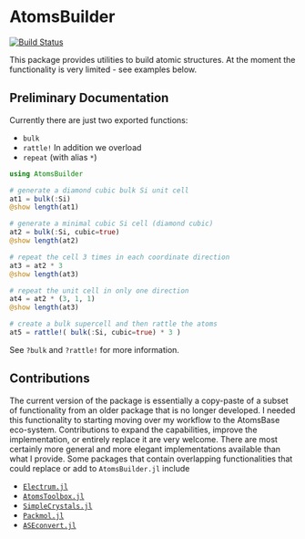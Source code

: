 # AtomsBuilder

<!-- [![Stable](https://img.shields.io/badge/docs-stable-blue.svg)](https://JuliaMolSim.github.io/AtomsBuilder.jl/stable/)
[![Dev](https://img.shields.io/badge/docs-dev-blue.svg)](https://JuliaMolSim.github.io/AtomsBuilder.jl/dev/)-->
[![Build Status](https://github.com/JuliaMolSim/AtomsBuilder.jl/actions/workflows/CI.yml/badge.svg?branch=main)](https://github.com/JuliaMolSim/AtomsBuilder.jl/actions/workflows/CI.yml?query=branch%3Amain) 

This package provides utilities to build atomic structures. At the moment the functionality is very limited - see examples below. 


## Preliminary Documentation 

Currently there are just two exported functions: 
* `bulk`
* `rattle!`
In addition we overload 
* `repeat` (with alias `*`)

```julia
using AtomsBuilder 

# generate a diamond cubic bulk Si unit cell 
at1 = bulk(:Si)
@show length(at1)

# generate a minimal cubic Si cell (diamond cubic)
at2 = bulk(:Si, cubic=true)
@show length(at2)

# repeat the cell 3 times in each coordinate direction
at3 = at2 * 3
@show length(at3)

# repeat the unit cell in only one direction
at4 = at2 * (3, 1, 1)
@show length(at3)

# create a bulk supercell and then rattle the atoms 
at5 = rattle!( bulk(:Si, cubic=true) * 3 )
```

See `?bulk` and `?rattle!` for more information. 

## Contributions 

The current version of the package is essentially a copy-paste of a subset of functionality from an older package that is no longer developed. I needed this functionality to starting moving over my workflow to the AtomsBase eco-system. Contributions to expand the capabilities, improve the implementation, or entirely replace it are very welcome. There are most certainly more general and more elegant implementations available than what I provide. Some packages that contain overlapping functionalities that could replace or add to `AtomsBuilder.jl` include
* [`Electrum.jl`](https://github.com/brainandforce/Electrum.jl)
* [`AtomsToolbox.jl`](https://github.com/rashidrafeek/AtomsToolbox.jl)
* [`SimpleCrystals.jl`](https://github.com/ejmeitz/SimpleCrystals.jl)
* [`Packmol.jl`](https://github.com/m3g/Packmol.jl)
* [`ASEconvert.jl`](https://github.com/mfherbst/ASEconvert.jl)

